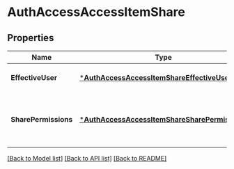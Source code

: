 # AuthAccessAccessItemShare

## Properties
Name | Type | Description | Notes
------------ | ------------- | ------------- | -------------
**EffectiveUser** | [***AuthAccessAccessItemShareEffectiveUser**](AuthAccessAccessItemShareEffectiveUser.md) | Specifies the persona for the user. | [optional] [default to null]
**SharePermissions** | [***AuthAccessAccessItemShareSharePermissions**](AuthAccessAccessItemShareSharePermissions.md) | Specifies the permissions that the user has on the SHARE. | [optional] [default to null]

[[Back to Model list]](../README.md#documentation-for-models) [[Back to API list]](../README.md#documentation-for-api-endpoints) [[Back to README]](../README.md)



